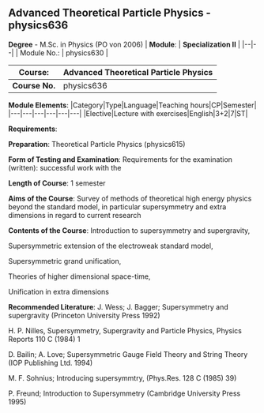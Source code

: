 ## Advanced Theoretical Particle Physics - physics636

**Degree** - M.Sc. in Physics (PO von 2006)
| **Module**: | **Specialization II** |
|--|--|
| Module No.: | physics630 |

| **Course**: | Advanced Theoretical Particle Physics |
|------|------|
| **Course No.** | physics636 |

**Module Elements**:
|Category|Type|Language|Teaching hours|CP|Semester|
|---|---|---|---|---|---|
|Elective|Lecture with exercises|English|3+2|7|ST|

**Requirements**:


**Preparation**:
Theoretical Particle Physics (physics615)

**Form of Testing and Examination**:
Requirements for the examination (written): successful work with the

**Length of Course**:
1 semester

**Aims of the Course**:
Survey of methods of theoretical high energy physics beyond the standard model, in particular supersymmetry and extra dimensions in regard to current research

**Contents of the Course**:
Introduction to supersymmetry and supergravity,

Supersymmetric extension of the electroweak standard model,

Supersymmetric grand unification,

Theories of higher dimensional space-time,

Unification in extra dimensions

**Recommended Literature**:
J. Wess; J. Bagger; Supersymmetry and supergravity (Princeton University Press 1992)

H. P. Nilles, Supersymmetry, Supergravity and Particle Physics, Physics Reports 110 C (1984) 1

D. Bailin; A. Love; Supersymmetric Gauge Field Theory and String Theory (IOP Publishing Ltd. 1994)

M. F. Sohnius; Introducing supersymmtry, (Phys.Res. 128 C (1985) 39)

P. Freund; Introduction to Supersymmetry (Cambridge University Press 1995)


